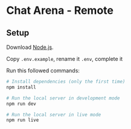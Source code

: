# Chat Arena - Remote

## Setup

Download [Node.js](https://nodejs.org/en/download/).

Copy `.env.example`, rename it `.env`, complete it

Run this followed commands:

``` bash
# Install dependencies (only the first time)
npm install

# Run the local server in development mode
npm run dev

# Run the local server in live mode
npm run live
```